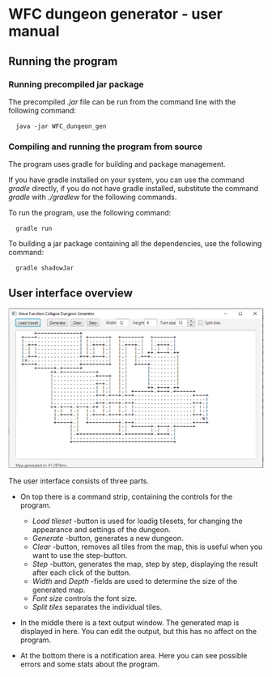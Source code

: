 # WFC dungeon generator - user manual

## Running the program

### Running precompiled jar package
The precompiled *.jar* file can be run from the command line with the following command:
```
  java -jar WFC_dungeon_gen
```

### Compiling and running the program from source
The program uses gradle for building and package management.

If you have gradle installed on your system, you can use the command *gradle* directly, if you do not have gradle installed, substitute the command *gradle* with *./gradlew* for the following commands.

To run the program, use the following command:
```
  gradle run
```

To building a jar package containing all the dependencies, use the following command:
```
  gradle shadowJar
```

## User interface overview
![User interface](https://github.com/juhakaup/WFC_dungeon_gen/blob/master/documentation/UI.PNG)

The user interface consists of three parts. 

* On top there is a command strip, containing the controls for the program.
  * *Load tileset* -button is used for loadig tilesets, for changing the appearance and settings of the dungeon.
  * *Generate* -button, generates a new dungeon.
  * *Clear* -button, removes all tiles from the map, this is useful when you want to use the step-button.
  * *Step* -button, generates the map, step by step, displaying the result after each click of the button.
  * *Width* and *Depth* -fields are used to determine the size of the generated map.
  * *Font size* controls the font size.
  * *Split tiles* separates the individual tiles.

* In the middle there is a text output window. The generated map is displayed in here. You can edit the output, but this has no affect on the program.

* At the bottom there is a notification area. Here you can see possible errors and some stats about the program.